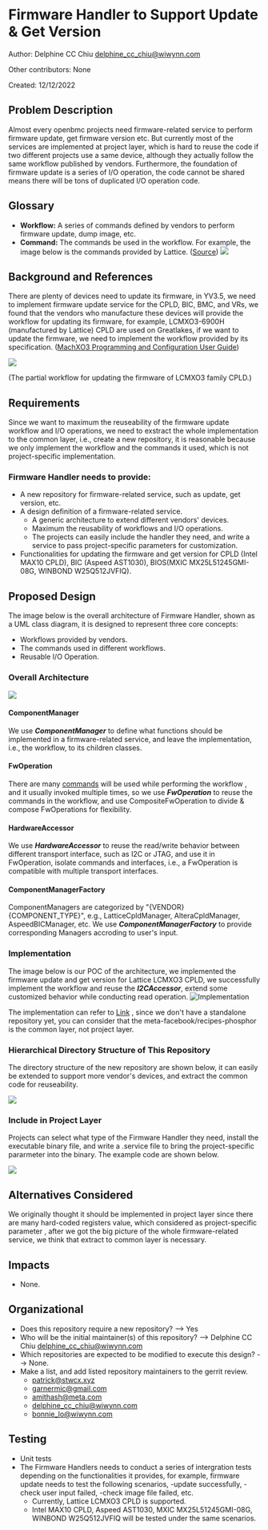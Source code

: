 # Firmware Handler to Support Update & Get Version

Author: Delphine CC Chiu <delphine_cc_chiu@wiwynn.com>

Other contributors: None

Created: 12/12/2022

## Problem Description

Almost every openbmc projects need firmware-related service to perform
firmware update, get firmware version etc. But currently most of the services
are implemented at project layer, which is hard to reuse the code if two
different projects use a same device, although they actually follow the same
workflow published by vendors. Furthermore, the foundation of firmware
update is a series of I/O operation, the code cannot be shared means there will
be tons of duplicated I/O operation code.

## Glossary

- **Workflow:** A series of commands defined by vendors to perform firmware
update, dump image, etc.
- **Command:** The commands be used in the workflow. For example, the image
below is the commands provided by Lattice.
([Source](https://www.latticesemi.com/view_document?document_id=50123))
![](https://user-images.githubusercontent.com/112851067/207290928-c87646f9-925d-441c-951e-a8d5be4c88b8.png)

## Background and References

There are plenty of devices need to update its firmware, in YV3.5, we need to
implement firmware update service for the CPLD, BIC, BMC, and VRs, we found
that the vendors who manufacture these devices will provide the workflow for
updating its firmware, for example, LCMXO3-6900H (manufactured by Lattice) CPLD
are used on Greatlakes, if we want to update the firmware, we need to implement
the workflow provided by its specification.
([MachXO3 Programming and Configuration User Guide](https://www.latticesemi.com/view_document?document_id=50123))

![](https://user-images.githubusercontent.com/112851067/206970732-79e92c25-5a89-4cfa-8e48-053becf5bcfa.png)

(The partial workflow for updating the firmware of LCMXO3 family CPLD.)

## Requirements

Since we want to maximum the reuseability of the firmware update workflow and
I/O operations, we need to exstract the whole implementation to the common
layer, i.e., create a new repository, it is reasonable because we only
implement the workflow and the commands it used, which is not project-specific
implementation.

### Firmware Handler needs to provide:
- A new repository for firmware-related service, such as update, get version,
etc.
- A design definition of a firmware-related service.
    - A generic architecture to extend different vendors' devices.
    - Maximum the reusability of workflows and I/O operations.
    - The projects can easily include the handler they need, and write a
service to pass project-specific parameters for customization.
- Functionalities for updating the firmware and get version for CPLD (Intel
MAX10 CPLD), BIC (Aspeed AST1030), BIOS(MXIC MX25L51245GMI-08G, WINBOND
W25Q512JVFIQ).

## Proposed Design

The image below is the overall architecture of Firmware Handler, shown as a
UML class diagram, it is designed to represent three core concepts:
- Workflows provided by vendors.
- The commands used in different workflows.
- Reusable I/O Operation.

### Overall Architecture

![](https://user-images.githubusercontent.com/112851067/206974008-1dd2963f-4aa9-4e86-a698-5f7ca26362c6.png)

#### ComponentManager
We use ***ComponentManager*** to define what functions should be implemented in a
firmware-related service, and leave the implementation, i.e., the workflow, to
its children classes.

#### FwOperation
There are many [commands](#Glossary) will be used while performing the workflow
, and it usually invoked multiple times, so we use ***FwOperation*** to reuse
the commands in the workflow, and use CompositeFwOperation to divide & compose
FwOperations for flexibility.


#### HardwareAccessor
We use ***HardwareAccessor*** to reuse the read/write behavior between
different transport interface, such as I2C or JTAG, and use it in FwOperation,
isolate commands and interfaces, i.e., a FwOperation is compatible with
multiple transport interfaces.

#### ComponentManagerFactory
ComponentManagers are categorized by "{VENDOR}{COMPONENT_TYPE}", e.g.,
LatticeCpldManager, AlteraCpldManager, AspeedBICManager, etc. We use
***ComponentManagerFactory*** to provide corresponding Managers accroding to
user's input.

### Implementation
The image below is our POC of the architecture, we implemented the firmware
update and get version for Lattice LCMXO3 CPLD, we successfully implement the
workflow and reuse the ***I2CAccessor***, extend some customized behavior 
while conducting read operation.
![Implementation](https://user-images.githubusercontent.com/112851067/206981036-f69adb4c-5e92-4449-8094-29bf645a945e.png)

The implementation can refer to [Link](https://gerrit.openbmc.org/c/openbmc/openbmc/+/58885)
, since we don't have a standalone repository yet, you can consider that the
meta-facebook/recipes-phosphor is the common layer, not project layer.

### Hierarchical Directory Structure of This Repository
The directory structure of the new repository are shown below, it can easily
be extended to support more vendor's devices, and extract the common code for
reuseability.

![](https://user-images.githubusercontent.com/112851067/206982208-1e217aa9-fc15-4759-911b-a1eeac0dff22.png)

### Include in Project Layer
Projects can select what type of the Firmware Handler they need, install the
executable binary file, and write a .service file to bring the project-specific
pararmeter into the binary. The example code are shown below.

![](https://user-images.githubusercontent.com/112851067/207287870-296b48b4-8b67-4a9d-8b92-2be816dcc1d9.png)

## Alternatives Considered

We originally thought it should be implemented in project layer since there are
many hard-coded registers value, which considered as project-specific parameter
, after we got the big picture of the whole firmware-related service, we think
that extract to common layer is necessary. 

## Impacts

- None.

## Organizational

- Does this repository require a new repository? --> Yes
- Who will be the initial maintainer(s) of this repository? --> Delphine CC Chiu
<delphine_cc_chiu@wiwynn.com>
- Which repositories are expected to be modified to execute this design? --> None.
- Make a list, and add listed repository maintainers to the gerrit review.
    - patrick@stwcx.xyz
    - garnermic@gmail.com
    - amithash@meta.com
    - delphine_cc_chiu@wiwynn.com
    - bonnie_lo@wiwynn.com

## Testing

- Unit tests
- The Firmware Handlers needs to conduct a series of intergration tests
depending on the functionalities it provides, for example, firmware update
needs to test the following scenarios, -update successfully, -check user input
failed, -check image file failed, etc.
    - Currently, Lattice LCMXO3 CPLD is supported.
    - Intel MAX10 CPLD, Aspeed AST1030, MXIC MX25L51245GMI-08G, WINBOND
W25Q512JVFIQ will be tested under the same scenarios.

